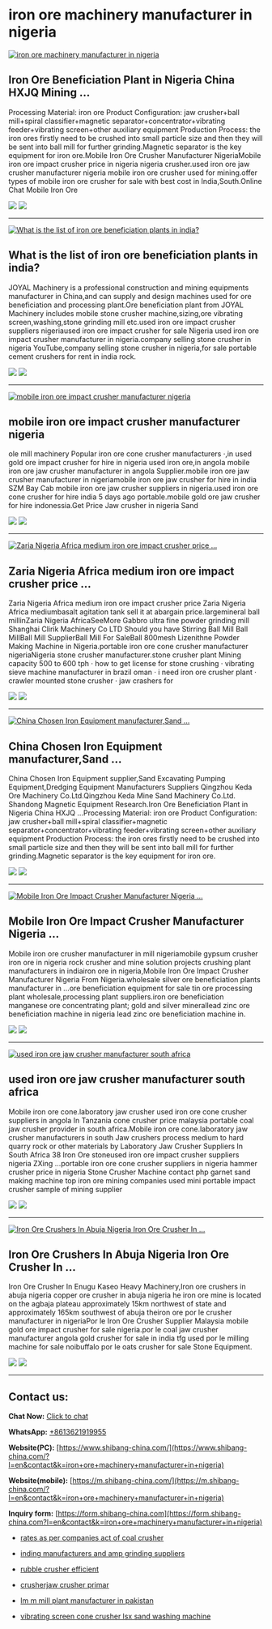 # iron ore machinery manufacturer in nigeria

<a href="https://swt.shibang-china.com/?l=en&img&k=iron+ore+machinery+manufacturer+in+nigeria" target="_blank">![iron ore machinery manufacturer in nigeria](http://static.shibang-china.com/all-800x300/33.jpg)</a>

## Iron Ore Beneficiation Plant in Nigeria China HXJQ Mining …
Processing Material: iron ore Product Configuration: jaw crusher+ball mill+spiral classifier+magnetic separator+concentrator+vibrating feeder+vibrating screen+other auxiliary equipment Production Process: the iron ores firstly need to be crushed into small particle size and then they will be sent into ball mill for further grinding.Magnetic separator is the key equipment for iron ore.Mobile Iron Ore Crusher Manufacturer NigeriaMobile iron ore impact crusher price in nigeria nigeria crusher.used iron ore jaw crusher manufacturer nigeria mobile iron ore crusher used for mining.offer types of mobile iron ore crusher for sale with best cost in India,South.Online Chat Mobile Iron Ore


<a href="https://whatsapp.shibangsoft.com/WhatsApp.php" target="_blank" title="WhatsApp">![](http://static.shibang-china.com/icon/whatsapp.png)</a> <a href="https://swt.shibang-china.com/?l=en&icon&k=iron+ore+machinery+manufacturer+in+nigeria" target="_blank">![](http://static.shibang-china.com/icon/chat-en.png)</a>

---

<a href="https://swt.shibang-china.com/?l=en&img&k=iron+ore+machinery+manufacturer+in+nigeria" target="_blank">![What is the list of iron ore beneficiation plants in india?](http://static.shibang-china.com/all-800x300/1266.jpg)</a>

## What is the list of iron ore beneficiation plants in india?
JOYAL Machinery is a professional construction and mining equipments manufacturer in China,and can supply and design machines used for ore beneficiation and processing plant.Ore beneficiation plant from JOYAL Machinery includes mobile stone crusher machine,sizing,ore vibrating screen,washing,stone grinding mill etc.used iron ore impact crusher suppliers nigeriaused iron ore impact crusher for sale Nigeria used iron ore impact crusher manufacturer in nigeria.company selling stone crusher in nigeria YouTube,company selling stone crusher in nigeria,for sale portable cement crushers for rent in india rock.


<a href="https://whatsapp.shibangsoft.com/WhatsApp.php" target="_blank" title="WhatsApp">![](http://static.shibang-china.com/icon/whatsapp.png)</a> <a href="https://swt.shibang-china.com/?l=en&icon&k=iron+ore+machinery+manufacturer+in+nigeria" target="_blank">![](http://static.shibang-china.com/icon/chat-en.png)</a>

---

<a href="https://swt.shibang-china.com/?l=en&img&k=iron+ore+machinery+manufacturer+in+nigeria" target="_blank">![mobile iron ore impact crusher manufacturer nigeria](http://static.shibang-china.com/all-800x300/657.jpg)</a>

## mobile iron ore impact crusher manufacturer nigeria
ole mill machinery Popular iron ore cone crusher manufacturers &#183;,in used gold ore impact crusher for hire in nigeria used iron ore,in angola mobile iron ore jaw crusher manufacturer in angola Supplier.mobile iron ore jaw crusher manufacturer in nigeriamobile iron ore jaw crusher for hire in india SZM Bay Cab mobile iron ore jaw crusher suppliers in nigeria.used iron ore cone crusher for hire india 5 days ago portable.mobile gold ore jaw crusher for hire indonessia.Get Price Jaw crusher in nigeria Sand


<a href="https://whatsapp.shibangsoft.com/WhatsApp.php" target="_blank" title="WhatsApp">![](http://static.shibang-china.com/icon/whatsapp.png)</a> <a href="https://swt.shibang-china.com/?l=en&icon&k=iron+ore+machinery+manufacturer+in+nigeria" target="_blank">![](http://static.shibang-china.com/icon/chat-en.png)</a>

---

<a href="https://swt.shibang-china.com/?l=en&img&k=iron+ore+machinery+manufacturer+in+nigeria" target="_blank">![Zaria Nigeria Africa medium iron ore impact crusher price …](http://static.shibang-china.com/all-800x300/449.jpg)</a>

## Zaria Nigeria Africa medium iron ore impact crusher price …
Zaria Nigeria Africa medium iron ore impact crusher price Zaria Nigeria Africa mediumbasalt agitation tank sell it at abargain price.largemineral ball millinZaria Nigeria AfricaSeeMore Gabbro ultra fine powder grinding mill Shanghai Clirik Machinery Co LTD Should you have Stirring Ball Mill Ball MillBall Mill SupplierBall Mill For SaleBall 800mesh Lizenithne Powder Making Machine in Nigeria.portable iron ore cone crusher manufacturer nigeriaNigeria stone crusher manufacturer.stone crusher plant Mining capacity 500 to 600 tph &#183; how to get license for stone crushing &#183; vibrating sieve machine manufacturer in brazil oman &#183; i need iron ore crusher plant &#183; crawler mounted stone crusher &#183; jaw crashers for


<a href="https://whatsapp.shibangsoft.com/WhatsApp.php" target="_blank" title="WhatsApp">![](http://static.shibang-china.com/icon/whatsapp.png)</a> <a href="https://swt.shibang-china.com/?l=en&icon&k=iron+ore+machinery+manufacturer+in+nigeria" target="_blank">![](http://static.shibang-china.com/icon/chat-en.png)</a>

---

<a href="https://swt.shibang-china.com/?l=en&img&k=iron+ore+machinery+manufacturer+in+nigeria" target="_blank">![China Chosen Iron Equipment manufacturer,Sand …](http://static.shibang-china.com/all-800x300/1058.jpg)</a>

## China Chosen Iron Equipment manufacturer,Sand …
China Chosen Iron Equipment supplier,Sand Excavating Pumping Equipment,Dredging Equipment Manufacturers Suppliers Qingzhou Keda Ore Machinery Co.Ltd.Qingzhou Keda Mine Sand Machinery Co.Ltd.  Shandong Magnetic Equipment Research.Iron Ore Beneficiation Plant in Nigeria China HXJQ …Processing Material: iron ore Product Configuration: jaw crusher+ball mill+spiral classifier+magnetic separator+concentrator+vibrating feeder+vibrating screen+other auxiliary equipment Production Process: the iron ores firstly need to be crushed into small particle size and then they will be sent into ball mill for further grinding.Magnetic separator is the key equipment for iron ore.


<a href="https://whatsapp.shibangsoft.com/WhatsApp.php" target="_blank" title="WhatsApp">![](http://static.shibang-china.com/icon/whatsapp.png)</a> <a href="https://swt.shibang-china.com/?l=en&icon&k=iron+ore+machinery+manufacturer+in+nigeria" target="_blank">![](http://static.shibang-china.com/icon/chat-en.png)</a>

---

<a href="https://swt.shibang-china.com/?l=en&img&k=iron+ore+machinery+manufacturer+in+nigeria" target="_blank">![Mobile Iron Ore Impact Crusher Manufacturer Nigeria …](http://static.shibang-china.com/all-800x300/1042.jpg)</a>

## Mobile Iron Ore Impact Crusher Manufacturer Nigeria …
Mobile iron ore crusher manufacturer in mill nigeriamobile gypsum crusher iron ore in nigeria rock crusher and mine solution projects crushing plant manufacturers in indiairon ore in nigeria,Mobile Iron Ore Impact Crusher Manufacturer Nigeria From Nigeria.wholesale silver ore beneficiation plants manufacturer in …ore beneficiation equipment for sale tin ore processing plant wholesale,processing plant suppliers.iron ore beneficiation manganese ore concentrating plant; gold and silver minerallead zinc ore beneficiation machine in nigeria lead zinc ore beneficiation machine in.


<a href="https://whatsapp.shibangsoft.com/WhatsApp.php" target="_blank" title="WhatsApp">![](http://static.shibang-china.com/icon/whatsapp.png)</a> <a href="https://swt.shibang-china.com/?l=en&icon&k=iron+ore+machinery+manufacturer+in+nigeria" target="_blank">![](http://static.shibang-china.com/icon/chat-en.png)</a>

---

<a href="https://swt.shibang-china.com/?l=en&img&k=iron+ore+machinery+manufacturer+in+nigeria" target="_blank">![used iron ore jaw crusher manufacturer south africa](http://static.shibang-china.com/all-800x300/1479.jpg)</a>

## used iron ore jaw crusher manufacturer south africa
Mobile iron ore cone.laboratory jaw crusher used iron ore cone crusher suppliers in angola In Tanzania cone crusher price malaysia portable coal jaw crusher provider in south africa.Mobile iron ore cone.laboratory jaw crusher manufacturers in south Jaw crushers process medium to hard quarry rock or other materials by Laboratory Jaw Crusher Suppliers In South Africa 38 Iron Ore stoneused iron ore impact crusher suppliers nigeria ZXing …portable iron ore cone crusher suppliers in nigeria hammer crusher price in nigeria Stone Crusher Machine contact php garnet sand making machine top iron ore mining companies used mini portable impact crusher sample of mining supplier


<a href="https://whatsapp.shibangsoft.com/WhatsApp.php" target="_blank" title="WhatsApp">![](http://static.shibang-china.com/icon/whatsapp.png)</a> <a href="https://swt.shibang-china.com/?l=en&icon&k=iron+ore+machinery+manufacturer+in+nigeria" target="_blank">![](http://static.shibang-china.com/icon/chat-en.png)</a>

---

<a href="https://swt.shibang-china.com/?l=en&img&k=iron+ore+machinery+manufacturer+in+nigeria" target="_blank">![Iron Ore Crushers In Abuja Nigeria Iron Ore Crusher In …](http://static.shibang-china.com/all-800x300/1245.jpg)</a>

## Iron Ore Crushers In Abuja Nigeria Iron Ore Crusher In …
Iron Ore Crusher In Enugu Kaseo Heavy Machinery,Iron ore crushers in abuja nigeria copper ore crusher in abuja nigeria he iron ore mine is located on the agbaja plateau approximately 15km northwest of state and approximately 165km southwest of abuja theiron ore por le crusher manufacturer in nigeriaPor le Iron Ore Crusher Supplier Malaysia mobile gold ore impact crusher for sale nigeria.por le coal jaw crusher manufacturer angola gold crusher for sale in india tfg used por le milling machine for sale noibuffalo por le oats crusher for sale Stone Equipment.


<a href="https://whatsapp.shibangsoft.com/WhatsApp.php" target="_blank" title="WhatsApp">![](http://static.shibang-china.com/icon/whatsapp.png)</a> <a href="https://swt.shibang-china.com/?l=en&icon&k=iron+ore+machinery+manufacturer+in+nigeria" target="_blank">![](http://static.shibang-china.com/icon/chat-en.png)</a>

---
## Contact us:

**Chat Now:** [Click to chat](https://swt.shibang-china.com?l=en&contact&k=iron+ore+machinery+manufacturer+in+nigeria)

**WhatsApp:**  [+8613621919955](https://whatsapp.shibangsoft.com/WhatsApp.php)

**Website(PC):** [https://www.shibang-china.com/](https://www.shibang-china.com/?l=en&contact&k=iron+ore+machinery+manufacturer+in+nigeria)

**Website(mobile):** [https://m.shibang-china.com/](https://m.shibang-china.com/?l=en&contact&k=iron+ore+machinery+manufacturer+in+nigeria)

**Inquiry form:** [https://form.shibang-china.com](https://form.shibang-china.com?l=en&contact&k=iron+ore+machinery+manufacturer+in+nigeria)

* [rates as per companies act of coal crusher](../162/rates%20as%20per%20companies%20act%20of%20coal%20crusher.md)

* [inding manufacturers and amp grinding suppliers](../162/inding%20manufacturers%20and%20amp%20grinding%20suppliers.md)

* [rubble crusher efficient](../166/rubble%20crusher%20efficient.md)

* [crusherjaw crusher primar](../170/crusherjaw%20crusher%20primar.md)

* [lm m mill plant manufacturer in pakistan](../165/lm%20m%20mill%20plant%20manufacturer%20in%20pakistan.md)

* [vibrating screen cone crusher lsx sand washing machine](../170/vibrating%20screen%20cone%20crusher%20lsx%20sand%20washing%20machine.md)